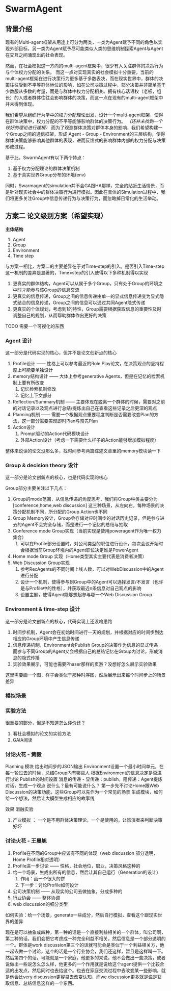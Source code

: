 # SwarmAgent

## 背景介绍

现有的Multi-agent框架从用途上可分为两类，一类为Agent赋予不同的角色以实现外部目标，另一类为Agent赋予尽可能类似人类的思维机制探索Agent与Agent在交互之间涌现出的社会表现。

然而，在社会模拟这一方向的multi-agent框架中，很少有人关注群体的决策行为与个体权力分配的关系。
而这一点对实现真实的社会模拟十分重要，当前的multi-agent框架在进行决策行为更多基于多数表决，而在现实世界中，群体的决策往往受到不平等群体地位的影响，如在公司决策过程中，部分决策并非简单基于少数服从多数的考量，而是与群体中权力分配相关。拥有核心话语权（老板，组长）的人或者群体往往会影响群体的决策，而这一点在现有的multi-agent框架中并未得到体现。

我们希望从组织行为学中的权力分配理论出发，设计一个multi-agent框架，使得在群体决策中，权力分配的不平等能够影响群体的决策行为。
_（还并未找到一个较好的理论进行建模）_
而为了观测群体决策对群体本身的影响，我们希望构建一个Group之间的通信框架，形成 Agent - Group -
Environment的三层结构，使得群体决策能够影响其他群体的表现，进而反馈式的影响群体内部的权力分配与决策形成过程。

基于此，SwarmAgent有以下两个特点：

1. 基于权力分配理论的群体决策机制
2. 基于真实世界Group分布的环境(env)

同时，Swarmagent的simulation并不会GA跟HA那样，完全的贴近生活情景，而是针对现实社会中的群体决策行为进行模拟。因此在具体的Simulation过程中，我们将更多关注Group中信息传递行为与决策行为，而忽略掉日常化的生活举动。

## 方案二 论文级别方案（希望实现）

**主体结构**

1. Agent
2. Group
3. Environment
4. Time step

与方案一相比，方案二的主要差异在于对Time-step的引入。是否引入Time-step这一机制的差异是显著的，Time=step的引入使得以下多种机制得以实现

1. 更真实的群体结构，Agent可以从属于多个Group，只有处于Group的环境之中时才能参与该Group的信息交流
2. 更真实的信息传递，Group之间的信息传递由单一的显式信息传递变为显式隐式结合的信息传递，Group之间的信息可以通过共同Agent隐式传递
3. 更真实的个体规划，考虑到1的特性，Group需要根据获取信息的重要性及时调整自己的规划，从而帮助群体作出更好的决策

TODO 需要一个可视化的东西

### Agent 设计

这一部分是代码实现的核心，但并不是论文创新点的核心

1. Profile设计 —— 性格上可以参考最近的Role Play论文，在决策观点的坚持程度上可能要单独设计
2. memory结构设计 —— 大体上参考generative Agents，但是在记忆的检索机制上要有所改变
    1. 记忆检索机制修改
    2. 记忆上下文部分
3. Reflection/Summary机制 —— 主要体现在脱离一个群体的时候，需要对之前的对话记录以及观点进行总结/提炼出自己在查看这些记录之后更深的观点
4. Planning机制 —— 需要一个根据观点重要程度判断是否需要改变Plan的方法，这一部分需要实现即时Plan与预先Plan
5. Action设计
    1. Prompt驱动的Action代码模块设计
    2. 外部Action设计（考虑一下需要什么样子的Action能够增加模拟程度）

整体来说读的论文没那么多，找时间参考两篇综述文章里的memory模块读一下

### Group & decision theory 设计

这一部分是论文创新点的核心，也是代码实现的核心

Group部分主要关注以下几点：

1. Group的mode范围，从信息传递的角度思考，我们将Group种类主要分为[conference,home,web discussion]
   这三种场景，从左向右，每种场景的决策分配机制不同，所分配的Group Action也不同
2. Group Memory设计，Group会存储对应时间步的对话历史记录，但是参与进去的Agent不会完全存储，而是进行一个记忆的总结与抽取
3. Conference mode Group实现（当前实现是使用poweragent作为唯一权力集合）
    1. 可以在Profile部分设置时，对公司类型的职位进行设计，每次会议开始时会根据当前Group环境内的Agent职位决定谁是PowerAgent
4. Home mode Group 实现（Home类型其实主要代表是消费者决策）
5. Web Discussion Group实现
    1. 参考RecAgents的不同时间上线人数，可以对WebDiscussion中的Agent进行分配
    2. 设计一个机制，使得参与到Group中的Agent可以选择发言/不发言（也许是与Profile中的性格），并获取最近n条信息对自己观点的影响
    3. 设置主题，使得Agent能够想起参与哪一个Web Discussion Group

### Environment & time-step 设计

这一部分是论文创新点的核心，代码实现上还没啥思路

1. 时间步机制，Agent会在初始时间进行一天的规划，并根据对应的时间步到达相应的Group环境中产生信息传递
2. 信息传递机制，Environment会Publish Group的决策作为信息的显式传递，而参与不同Group的Agent又会根据自己的总结记忆在Group内讨论，形成消息的隐式传播
3. 实验效果展示，可能也需要Phaser那样的页游？没想好怎么展示实验效果

这里需要画一个图，样子会类似于那种时序图，然后展示出来每个时间步上的场景差异

### 模拟场景

### 实验方法

很重要的部分，但是不知道怎么评价还？

1. 看社会模拟的论文的实验方法
2. GAIA阅读

### 讨论火花 - 黄毅

Planning 模块 给出时间步的JSON输出
Environment设置一个最小时间单元，在每一轮过去的时候，总结Group内有哪些人
根据Environment的信息决定是否进行讨论
Publish的时间设置
消息的传递 - 显传递：publish，隐传递：Agent提炼对话，生成一个观点
说什么？最有可能说什么？
第一步先不讨论Home跟Web Discussion的决策功能，这些Group可以先作为一个常见的场景
生成模块，如何给一个想法，然后让大模型生成相应的故事线

效果
消融实验

1. 产业模拟 ： 一个是不用群体决策理论，一个是使用的，让饰演者来判断决策好坏

### 讨论火花 - 王晨旭

1. Profile在不同的Group中应该有不同的体现（web discussion 部分透明，Home Profile相对透明）
2. Profile进一步讨论 —— 性格，社会地位，职业，决策风格这种的
3. 给一个场景，生成出所有的信息，然后让其自己运行（Generation的设计）
    1. 作用：画一个很大的饼
    2. 下一步：讨论Profile如何设计
4. 公司决策机制 —— 从现实的公司去做抽象，分成多种的
5. 行业协会 —— 整体协调
6. web discussion的细分类型

如何实验：给一个场景，generate一些成分，然后自行模拟，查看这个跟现实世界的差异

现在是可以抽象成四种，第一种的话是一个直接利益相关的一个群体，叫公司啊，第二种的话，我们会把它考虑成一种完全利益不相关，然后信息是一个部分透明的一个。群体是work
discussion第三个的话就可能会是类似于一个利益相关方，他一起去做一个讨论，这个的话是一个行业协会，我们还这样，暂且是这样叫一下。然后第四个的话，可能就是一个家庭，他更多的来说，他不会做出一些决策，或者说做出一些说怎么怎么样，他更多的一个作用就是说给这个agent提供一个比较合适的出发点，然后同时也去给这个。也去在家庭交流过程中去改变某一些影响，就是他会比very
discussion更容易去改变认知，而we discussion更多就是说是获取信息、总结信息这样的一个东西。


